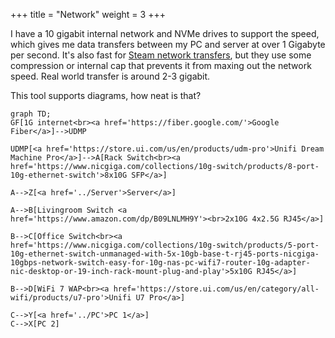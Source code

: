 +++
title = "Network"
weight = 3
+++

 I have a 10 gigabit internal network and NVMe drives to support the speed, which gives me data transfers between my PC and server at over 1 Gigabyte per second. It's also fast for [Steam network transfers](https://help.steampowered.com/en/faqs/view/46BD-6BA8-B012-CE43), but they use some compression or internal cap that prevents it from maxing out the network speed. Real world transfer is around 2-3 gigabit.

This tool supports diagrams, how neat is that?
```mermaid
graph TD;
GF[1G internet<br><a href='https://fiber.google.com/'>Google Fiber</a>]-->UDMP

UDMP[<a href='https://store.ui.com/us/en/products/udm-pro'>Unifi Dream Machine Pro</a>]-->A[Rack Switch<br><a href='https://www.nicgiga.com/collections/10g-switch/products/8-port-10g-ethernet-switch'>8x10G SFP</a>]

A-->Z[<a href='../Server'>Server</a>]

A-->B[Livingroom Switch <a href='https://www.amazon.com/dp/B09LNLMH9Y'><br>2x10G 4x2.5G RJ45</a>]

B-->C[Office Switch<br><a href='https://www.nicgiga.com/collections/10g-switch/products/5-port-10g-ethernet-switch-unmanaged-with-5x-10gb-base-t-rj45-ports-nicgiga-10gbps-network-switch-easy-for-10g-nas-pc-wifi7-router-10g-adapter-nic-desktop-or-19-inch-rack-mount-plug-and-play'>5x10G RJ45</a>]

B-->D[WiFi 7 WAP<br><a href='https://store.ui.com/us/en/category/all-wifi/products/u7-pro'>Unifi U7 Pro</a>]

C-->Y[<a href='../PC'>PC 1</a>]
C-->X[PC 2]
```

